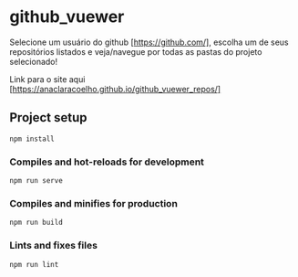 # github_vuewer

Selecione um usuário do github [https://github.com/], escolha um de seus repositórios listados 
e veja/navegue por todas as pastas do projeto selecionado!

Link para o site aqui [https://anaclaracoelho.github.io/github_vuewer_repos/]

## Project setup
```
npm install
```

### Compiles and hot-reloads for development
```
npm run serve
```

### Compiles and minifies for production
```
npm run build
```

### Lints and fixes files
```
npm run lint
```

